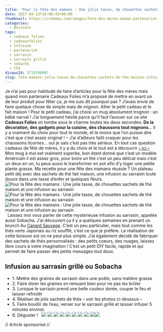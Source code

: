 ```yaml
---
title: 'Pour la fête des mamans : Une jolie tasse, de chouettes sachets de thé maison et une infusion au sarrasin'
date: 2017-04-13T18:00:43+00:00
thumbnail: https://crokmou.com/images/fete-des-meres-maman-partenariat-cadeauxfolies-crokmou-blog-cuisine-voyage-1-1.jpg
categories:
  - Boissons
tags:
  - cadeaux folies
  - cadeauxfolies
  - infusion
  - partenariat
  - sarrasin
  - sarrasin grillé
  - sobacha
  - thé
disqusId: 5719766007
slug: fete-mamans-jolie-tasse-de-chouettes-sachets-de-the-maison-infusion-sarrasin
---
```


Je n’ai pas pour habitude de faire d’articles pour la fête des mères mais quand mon partenaire Cadeaux Folies m’a proposé de mettre en avant un de leur produit pour fêter ça, je me suis dit pourquoi pas ? J’avais envie de faire quelque chose de simple mais de mignon. Allier le petit cadeau et le fait maison ! Pour le petit cadeau, j’ai choisi un mug absolument trognon : un bébé narval ! J’ai longuement hésité parce qu’il faut l’avouer sur ce site **Cadeaux Folies** on tombe sous le charme toutes les deux secondes. **De la décoration, des gadgets pour la cuisine, des chaussons tout mignons**… il y a vraiment du choix pour tout le monde, et le moins que l’on puisse dire c’est que c’est assez original ! – J’ai d’ailleurs failli craquer pour les chaussons licornes… oui je sais c’est pas très sérieux. En tout cas question cadeaux de fête de mères, il y a du choix et le tout est à découvrir [– ici –](https://www.cadeauxfolies.fr/cadeaux-pour-la-fete-des-meres) Mon mug à moi est vraiment superbe, bon étant donné que c’est un modèle Américain il est assez gros, pour boire un thé c’est un peu délicat mais c’est un deux en un, tu peux aussi le transformer en pot afin d’y loger une petite plante grasse. Ma recette pour une fête des mamans réussie ? Un plateau petit déj avec des sachets de thé fait maison, une infusion au sarrasin toute douce dans une tasse d’enfer et quelques fleurs.   ![Pour la fête des mamans : Une jolie tasse, de chouettes sachets de thé maison et une infusion au sarrasin](https://crokmou.com/images/fete-des-meres-maman-partenariat-cadeauxfolies-crokmou-blog-cuisine-voyage-1_nqupud.jpg "Pour la fête des mamans : Une jolie tasse, de chouettes sachets de thé maison et une infusion au sarrasin") ![Pour la fête des mamans : Une jolie tasse, de chouettes sachets de thé maison et une infusion au sarrasin](https://crokmou.com/images/sobacha-infusion-graine-sarrasin-crokmou-blog-cuisine-voyage-1_kxjsta.jpg "Pour la fête des mamans : Une jolie tasse, de chouettes sachets de thé maison et une infusion au sarrasin")![Pour la fête des mamans : Une jolie tasse, de chouettes sachets de thé maison et une infusion au sarrasin](https://crokmou.com/images/fete-des-meres-maman-partenariat-cadeauxfolies-crokmou-blog-cuisine-voyage-1-2_vj9edn.jpg "Pour la fête des mamans : Une jolie tasse, de chouettes sachets de thé maison et une infusion au sarrasin")   Laissez moi vous parler de cette mystérieuse infusion au sarrasin, appelée aussi Sobacha. J’ai découvert ça il y a quelques semaines en prenant un brunch Au [Canard Sauvage](https://www.canardsauvage.org/). C’est un peu particulier, mais tout comme les thés verts Japonais au riz soufflé, c’est ce que je préfère. La réalisation de cette boisson est on ne peut plus simple. J’ai également décidé de fabriquer des sachets de thés personnalisés : des petits coeurs, des nuages, laissez libre cours à votre imagination ! C’est un petit DIY facile, rapide et qui permet de faire passer des petits messages tout doux.

## **Infusion au sarrasin grillé ou Sobacha**

* 1\. Mettre des graines de sarrasin dans une poêle, sans matière grasse
* 2\. Faire dorer les graines en remuant bien pour ne pas les brûler
* 3\. Lorsque le sarrasin prend une belle couleur dorée, couper le feu et laisser refroidir
* 4\. Réaliser de jolis sachets de thés – voir les photos ci-dessous –
* 5\. Faire bouillir de l’eau, verser sur le sarrasin grillé et laisser infuser 5 minutes environ
* 6\. Déguster !   ![](https://crokmou.com/images/diy-sachet-the---maison-crokmou-blog-cuisine-voyage-1_xg2wuf.jpg) ![](https://crokmou.com/images/diy-sachet-the---maison-crokmou-blog-cuisine-voyage-1-1_g4wbpl.jpg) ![](https://crokmou.com/images/diy-sachet-the---maison-crokmou-blog-cuisine-voyage-1-2_kmbnob.jpg) ![](https://crokmou.com/images/diy-sachet-the---maison-crokmou-blog-cuisine-voyage-1-3_ivs7xn.jpg) ![](https://crokmou.com/images/diy-sachet-the---maison-crokmou-blog-cuisine-voyage-1-4_rnbuv7.jpg) ![](https://crokmou.com/images/diy-sachet-the---maison-crokmou-blog-cuisine-voyage-1-5_kqv6tk.jpg) ![](https://crokmou.com/images/diy-sachet-the---maison-crokmou-blog-cuisine-voyage-1-6_qf72ta.jpg) ![](https://crokmou.com/images/diy-sachet-the---maison-crokmou-blog-cuisine-voyage-1-7_cklpva.jpg) ![](https://crokmou.com/images/diy-sachet-the---maison-crokmou-blog-cuisine-voyage-1-8_u1woik.jpg)![](https://crokmou.com/images/diy-sachet-the---maison-crokmou-blog-cuisine-voyage-1-9_x9iy3q.jpg)

// Article sponsorisé //